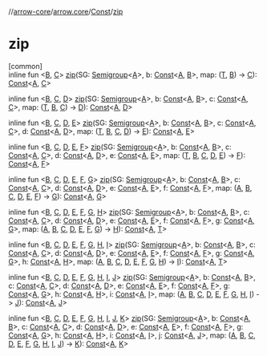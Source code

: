 //[arrow-core](../../../index.md)/[arrow.core](../index.md)/[Const](index.md)/[zip](zip.md)

# zip

[common]\
inline fun &lt;[B](zip.md), [C](zip.md)&gt; [zip](zip.md)(SG: [Semigroup](../../arrow.typeclasses/-semigroup/index.md)&lt;[A](index.md)&gt;, b: [Const](index.md)&lt;[A](index.md), [B](zip.md)&gt;, map: ([T](index.md), [B](zip.md)) -&gt; [C](zip.md)): [Const](index.md)&lt;[A](index.md), [C](zip.md)&gt;

inline fun &lt;[B](zip.md), [C](zip.md), [D](zip.md)&gt; [zip](zip.md)(SG: [Semigroup](../../arrow.typeclasses/-semigroup/index.md)&lt;[A](index.md)&gt;, b: [Const](index.md)&lt;[A](index.md), [B](zip.md)&gt;, c: [Const](index.md)&lt;[A](index.md), [C](zip.md)&gt;, map: ([T](index.md), [B](zip.md), [C](zip.md)) -&gt; [D](zip.md)): [Const](index.md)&lt;[A](index.md), [D](zip.md)&gt;

inline fun &lt;[B](zip.md), [C](zip.md), [D](zip.md), [E](zip.md)&gt; [zip](zip.md)(SG: [Semigroup](../../arrow.typeclasses/-semigroup/index.md)&lt;[A](index.md)&gt;, b: [Const](index.md)&lt;[A](index.md), [B](zip.md)&gt;, c: [Const](index.md)&lt;[A](index.md), [C](zip.md)&gt;, d: [Const](index.md)&lt;[A](index.md), [D](zip.md)&gt;, map: ([T](index.md), [B](zip.md), [C](zip.md), [D](zip.md)) -&gt; [E](zip.md)): [Const](index.md)&lt;[A](index.md), [E](zip.md)&gt;

inline fun &lt;[B](zip.md), [C](zip.md), [D](zip.md), [E](zip.md), [F](zip.md)&gt; [zip](zip.md)(SG: [Semigroup](../../arrow.typeclasses/-semigroup/index.md)&lt;[A](index.md)&gt;, b: [Const](index.md)&lt;[A](index.md), [B](zip.md)&gt;, c: [Const](index.md)&lt;[A](index.md), [C](zip.md)&gt;, d: [Const](index.md)&lt;[A](index.md), [D](zip.md)&gt;, e: [Const](index.md)&lt;[A](index.md), [E](zip.md)&gt;, map: ([T](index.md), [B](zip.md), [C](zip.md), [D](zip.md), [E](zip.md)) -&gt; [F](zip.md)): [Const](index.md)&lt;[A](index.md), [F](zip.md)&gt;

inline fun &lt;[B](zip.md), [C](zip.md), [D](zip.md), [E](zip.md), [F](zip.md), [G](zip.md)&gt; [zip](zip.md)(SG: [Semigroup](../../arrow.typeclasses/-semigroup/index.md)&lt;[A](index.md)&gt;, b: [Const](index.md)&lt;[A](index.md), [B](zip.md)&gt;, c: [Const](index.md)&lt;[A](index.md), [C](zip.md)&gt;, d: [Const](index.md)&lt;[A](index.md), [D](zip.md)&gt;, e: [Const](index.md)&lt;[A](index.md), [E](zip.md)&gt;, f: [Const](index.md)&lt;[A](index.md), [F](zip.md)&gt;, map: ([A](index.md), [B](zip.md), [C](zip.md), [D](zip.md), [E](zip.md), [F](zip.md)) -&gt; [G](zip.md)): [Const](index.md)&lt;[A](index.md), [G](zip.md)&gt;

inline fun &lt;[B](zip.md), [C](zip.md), [D](zip.md), [E](zip.md), [F](zip.md), [G](zip.md), [H](zip.md)&gt; [zip](zip.md)(SG: [Semigroup](../../arrow.typeclasses/-semigroup/index.md)&lt;[A](index.md)&gt;, b: [Const](index.md)&lt;[A](index.md), [B](zip.md)&gt;, c: [Const](index.md)&lt;[A](index.md), [C](zip.md)&gt;, d: [Const](index.md)&lt;[A](index.md), [D](zip.md)&gt;, e: [Const](index.md)&lt;[A](index.md), [E](zip.md)&gt;, f: [Const](index.md)&lt;[A](index.md), [F](zip.md)&gt;, g: [Const](index.md)&lt;[A](index.md), [G](zip.md)&gt;, map: ([A](index.md), [B](zip.md), [C](zip.md), [D](zip.md), [E](zip.md), [F](zip.md), [G](zip.md)) -&gt; [H](zip.md)): [Const](index.md)&lt;[A](index.md), [T](index.md)&gt;

inline fun &lt;[B](zip.md), [C](zip.md), [D](zip.md), [E](zip.md), [F](zip.md), [G](zip.md), [H](zip.md), [I](zip.md)&gt; [zip](zip.md)(SG: [Semigroup](../../arrow.typeclasses/-semigroup/index.md)&lt;[A](index.md)&gt;, b: [Const](index.md)&lt;[A](index.md), [B](zip.md)&gt;, c: [Const](index.md)&lt;[A](index.md), [C](zip.md)&gt;, d: [Const](index.md)&lt;[A](index.md), [D](zip.md)&gt;, e: [Const](index.md)&lt;[A](index.md), [E](zip.md)&gt;, f: [Const](index.md)&lt;[A](index.md), [F](zip.md)&gt;, g: [Const](index.md)&lt;[A](index.md), [G](zip.md)&gt;, h: [Const](index.md)&lt;[A](index.md), [H](zip.md)&gt;, map: ([A](index.md), [B](zip.md), [C](zip.md), [D](zip.md), [E](zip.md), [F](zip.md), [G](zip.md), [H](zip.md)) -&gt; [I](zip.md)): [Const](index.md)&lt;[A](index.md), [T](index.md)&gt;

inline fun &lt;[B](zip.md), [C](zip.md), [D](zip.md), [E](zip.md), [F](zip.md), [G](zip.md), [H](zip.md), [I](zip.md), [J](zip.md)&gt; [zip](zip.md)(SG: [Semigroup](../../arrow.typeclasses/-semigroup/index.md)&lt;[A](index.md)&gt;, b: [Const](index.md)&lt;[A](index.md), [B](zip.md)&gt;, c: [Const](index.md)&lt;[A](index.md), [C](zip.md)&gt;, d: [Const](index.md)&lt;[A](index.md), [D](zip.md)&gt;, e: [Const](index.md)&lt;[A](index.md), [E](zip.md)&gt;, f: [Const](index.md)&lt;[A](index.md), [F](zip.md)&gt;, g: [Const](index.md)&lt;[A](index.md), [G](zip.md)&gt;, h: [Const](index.md)&lt;[A](index.md), [H](zip.md)&gt;, i: [Const](index.md)&lt;[A](index.md), [I](zip.md)&gt;, map: ([A](index.md), [B](zip.md), [C](zip.md), [D](zip.md), [E](zip.md), [F](zip.md), [G](zip.md), [H](zip.md), [I](zip.md)) -&gt; [J](zip.md)): [Const](index.md)&lt;[A](index.md), [J](zip.md)&gt;

inline fun &lt;[B](zip.md), [C](zip.md), [D](zip.md), [E](zip.md), [F](zip.md), [G](zip.md), [H](zip.md), [I](zip.md), [J](zip.md), [K](zip.md)&gt; [zip](zip.md)(SG: [Semigroup](../../arrow.typeclasses/-semigroup/index.md)&lt;[A](index.md)&gt;, b: [Const](index.md)&lt;[A](index.md), [B](zip.md)&gt;, c: [Const](index.md)&lt;[A](index.md), [C](zip.md)&gt;, d: [Const](index.md)&lt;[A](index.md), [D](zip.md)&gt;, e: [Const](index.md)&lt;[A](index.md), [E](zip.md)&gt;, f: [Const](index.md)&lt;[A](index.md), [F](zip.md)&gt;, g: [Const](index.md)&lt;[A](index.md), [G](zip.md)&gt;, h: [Const](index.md)&lt;[A](index.md), [H](zip.md)&gt;, i: [Const](index.md)&lt;[A](index.md), [I](zip.md)&gt;, j: [Const](index.md)&lt;[A](index.md), [J](zip.md)&gt;, map: ([A](index.md), [B](zip.md), [C](zip.md), [D](zip.md), [E](zip.md), [F](zip.md), [G](zip.md), [H](zip.md), [I](zip.md), [J](zip.md)) -&gt; [K](zip.md)): [Const](index.md)&lt;[A](index.md), [K](zip.md)&gt;
